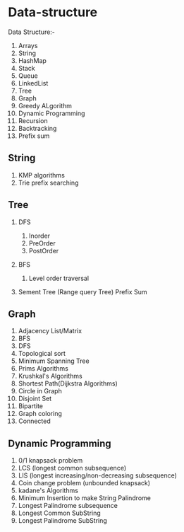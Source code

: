 # Data-structure

Data Structure:- 

1. Arrays
2. String
3. HashMap
4. Stack
5. Queue
6. LinkedList
7. Tree
8. Graph
9. Greedy ALgorithm
10. Dynamic Programming
10. Recursion
11. Backtracking
12. Prefix sum

String
------
1. KMP algorithms
2. Trie prefix searching

Tree
-----
1. DFS
    1. Inorder
    2. PreOrder
    3. PostOrder

2. BFS
    1. Level order traversal
3. Sement Tree (Range query Tree) Prefix Sum

Graph
-----
1. Adjacency List/Matrix
2. BFS
3. DFS
4. Topological sort
5. Minimum Spanning Tree
6. Prims Algorithms
7. Krushkal's Algorithms
8. Shortest Path(Dijkstra Algorithms)
9. Circle in Graph
10. Disjoint Set
11. Bipartite 
12. Graph coloring
13. Connected

Dynamic Programming
-------------------
1. 0/1 knapsack problem
2. LCS (longest common subsequence)
3. LIS (longest increasing/non-decreasing subsequence)
4. Coin change problem (unbounded knapsack)
5. kadane's Algorithms
6. Minimum Insertion to make String Palindrome
7. Longest Palindrome subsequence
8. Longest Common SubString
9. Longest Palindrome SubString
